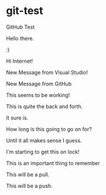 # git-test
GitHub Test

Hello there. 

:)

Hi Internet!

New Message from Visual Studio!

New Message from GitHub

This seems to be working!

This is quite the back and forth.

It sure is.

How long is this going to go on for?

Until it all makes sense I guess.

I'm starting to get this on lock!

This is an important thing to remember

This will be a pull.

This will be a push.